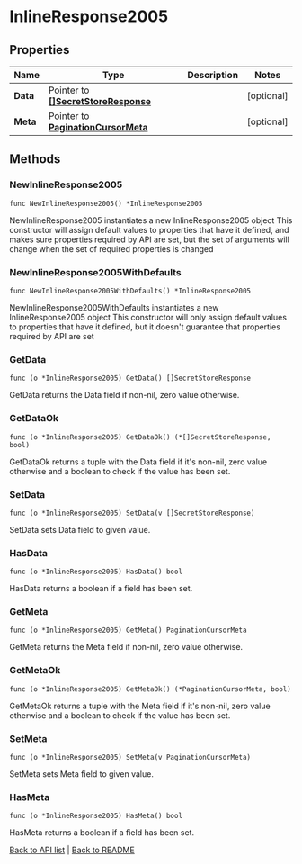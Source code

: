 # InlineResponse2005

## Properties

Name | Type | Description | Notes
------------ | ------------- | ------------- | -------------
**Data** | Pointer to [**[]SecretStoreResponse**](SecretStoreResponse.md) |  | [optional] 
**Meta** | Pointer to [**PaginationCursorMeta**](PaginationCursorMeta.md) |  | [optional] 

## Methods

### NewInlineResponse2005

`func NewInlineResponse2005() *InlineResponse2005`

NewInlineResponse2005 instantiates a new InlineResponse2005 object
This constructor will assign default values to properties that have it defined,
and makes sure properties required by API are set, but the set of arguments
will change when the set of required properties is changed

### NewInlineResponse2005WithDefaults

`func NewInlineResponse2005WithDefaults() *InlineResponse2005`

NewInlineResponse2005WithDefaults instantiates a new InlineResponse2005 object
This constructor will only assign default values to properties that have it defined,
but it doesn't guarantee that properties required by API are set

### GetData

`func (o *InlineResponse2005) GetData() []SecretStoreResponse`

GetData returns the Data field if non-nil, zero value otherwise.

### GetDataOk

`func (o *InlineResponse2005) GetDataOk() (*[]SecretStoreResponse, bool)`

GetDataOk returns a tuple with the Data field if it's non-nil, zero value otherwise
and a boolean to check if the value has been set.

### SetData

`func (o *InlineResponse2005) SetData(v []SecretStoreResponse)`

SetData sets Data field to given value.

### HasData

`func (o *InlineResponse2005) HasData() bool`

HasData returns a boolean if a field has been set.

### GetMeta

`func (o *InlineResponse2005) GetMeta() PaginationCursorMeta`

GetMeta returns the Meta field if non-nil, zero value otherwise.

### GetMetaOk

`func (o *InlineResponse2005) GetMetaOk() (*PaginationCursorMeta, bool)`

GetMetaOk returns a tuple with the Meta field if it's non-nil, zero value otherwise
and a boolean to check if the value has been set.

### SetMeta

`func (o *InlineResponse2005) SetMeta(v PaginationCursorMeta)`

SetMeta sets Meta field to given value.

### HasMeta

`func (o *InlineResponse2005) HasMeta() bool`

HasMeta returns a boolean if a field has been set.


[Back to API list](../README.md#documentation-for-api-endpoints) | [Back to README](../README.md)
